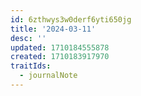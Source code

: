 ```yaml
---
id: 6zthwys3w0derf6yti650jg
title: '2024-03-11'
desc: ''
updated: 1710184555878
created: 1710183917970
traitIds:
  - journalNote
---
```

